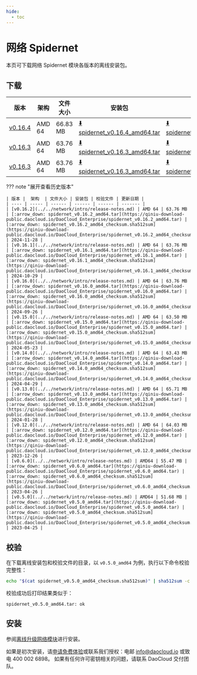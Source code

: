```yaml
---
hide:
  - toc
---
```


# 网络 Spidernet

本页可下载网络 Spidernet 模块各版本的离线安装包。

## 下载

| 版本 |  架构  | 文件大小 | 安装包 | 校验文件 | 更新日期 |
| ---- | ----- | ------ | ------ | ------ | ------- |
| [v0.16.4](../../spidernet/intro/release-notes.md) | AMD 64 | 66.83 MB | [:arrow_down: spidernet_v0.16.4_amd64.tar](https://qiniu-download-public.daocloud.io/DaoCloud_Enterprise/spidernet_v0.16.4_amd64.tar) | [:arrow_down: spidernet_v0.16.4_amd64_checksum.sha512sum](https://qiniu-download-public.daocloud.io/DaoCloud_Enterprise/spidernet_v0.16.4_amd64_checksum.sha512sum) | 2025-07-31 |
| [v0.16.3](../../spidernet/intro/release-notes.md) | AMD 64 | 63.76 MB | [:arrow_down: spidernet_v0.16.3_amd64.tar](https://qiniu-download-public.daocloud.io/DaoCloud_Enterprise/spidernet_v0.16.3_amd64.tar) | [:arrow_down: spidernet_v0.16.3_amd64_checksum.sha512sum](https://qiniu-download-public.daocloud.io/DaoCloud_Enterprise/spidernet_v0.16.3_amd64_checksum.sha512sum) | 2025-06-27 |
| [v0.16.3](../../spidernet/intro/release-notes.md) | AMD 64 | 63.76 MB | [:arrow_down: spidernet_v0.16.3_amd64.tar](https://qiniu-download-public.daocloud.io/DaoCloud_Enterprise/spidernet_v0.16.3_amd64.tar) | [:arrow_down: spidernet_v0.16.3_amd64_checksum.sha512sum](https://qiniu-download-public.daocloud.io/DaoCloud_Enterprise/spidernet_v0.16.3_amd64_checksum.sha512sum) | 2025-04-29 |

??? note "展开查看历史版本"

    | 版本 |  架构  | 文件大小 | 安装包 | 校验文件 | 更新日期 |
    | ---- | ----- | ------ | ------ | ------ | ------- |
    | [v0.16.2](../../network/intro/release-notes.md) | AMD 64 | 63.76 MB | [:arrow_down: spidernet_v0.16.2_amd64.tar](https://qiniu-download-public.daocloud.io/DaoCloud_Enterprise/spidernet_v0.16.2_amd64.tar) | [:arrow_down: spidernet_v0.16.2_amd64_checksum.sha512sum](https://qiniu-download-public.daocloud.io/DaoCloud_Enterprise/spidernet_v0.16.2_amd64_checksum.sha512sum) | 2024-11-28 |
    | [v0.16.1](../../network/intro/release-notes.md) | AMD 64 | 63.76 MB | [:arrow_down: spidernet_v0.16.1_amd64.tar](https://qiniu-download-public.daocloud.io/DaoCloud_Enterprise/spidernet_v0.16.1_amd64.tar) | [:arrow_down: spidernet_v0.16.1_amd64_checksum.sha512sum](https://qiniu-download-public.daocloud.io/DaoCloud_Enterprise/spidernet_v0.16.1_amd64_checksum.sha512sum) | 2024-10-29 |
    | [v0.16.0](../../network/intro/release-notes.md) | AMD 64 | 63.76 MB | [:arrow_down: spidernet_v0.16.0_amd64.tar](https://qiniu-download-public.daocloud.io/DaoCloud_Enterprise/spidernet_v0.16.0_amd64.tar) | [:arrow_down: spidernet_v0.16.0_amd64_checksum.sha512sum](https://qiniu-download-public.daocloud.io/DaoCloud_Enterprise/spidernet_v0.16.0_amd64_checksum.sha512sum) | 2024-09-26 |
    | [v0.15.0](../../network/intro/release-notes.md) | AMD 64 | 63.50 MB | [:arrow_down: spidernet_v0.15.0_amd64.tar](https://qiniu-download-public.daocloud.io/DaoCloud_Enterprise/spidernet_v0.15.0_amd64.tar) | [:arrow_down: spidernet_v0.15.0_amd64_checksum.sha512sum](https://qiniu-download-public.daocloud.io/DaoCloud_Enterprise/spidernet_v0.15.0_amd64_checksum.sha512sum) | 2024-05-23 |
    | [v0.14.0](../../network/intro/release-notes.md) | AMD 64 | 63.43 MB | [:arrow_down: spidernet_v0.14.0_amd64.tar](https://qiniu-download-public.daocloud.io/DaoCloud_Enterprise/spidernet_v0.14.0_amd64.tar) | [:arrow_down: spidernet_v0.14.0_amd64_checksum.sha512sum](https://qiniu-download-public.daocloud.io/DaoCloud_Enterprise/spidernet_v0.14.0_amd64_checksum.sha512sum) | 2024-04-29 |
    | [v0.13.0](../../network/intro/release-notes.md) | AMD 64 | 65.71 MB | [:arrow_down: spidernet_v0.13.0_amd64.tar](https://qiniu-download-public.daocloud.io/DaoCloud_Enterprise/spidernet_v0.13.0_amd64.tar) | [:arrow_down: spidernet_v0.13.0_amd64_checksum.sha512sum](https://qiniu-download-public.daocloud.io/DaoCloud_Enterprise/spidernet_v0.13.0_amd64_checksum.sha512sum) | 2024-01-28 |
    | [v0.12.0](../../network/intro/release-notes.md) | AMD 64 | 64.03 MB | [:arrow_down: spidernet_v0.12.0_amd64.tar](https://qiniu-download-public.daocloud.io/DaoCloud_Enterprise/spidernet_v0.12.0_amd64.tar) | [:arrow_down: spidernet_v0.12.0_amd64_checksum.sha512sum](https://qiniu-download-public.daocloud.io/DaoCloud_Enterprise/spidernet_v0.12.0_amd64_checksum.sha512sum) | 2023-12-26 |
    | [v0.6.0](../../network/intro/release-notes.md) | AMD64 | 55.47 MB | [:arrow_down: spidernet_v0.6.0_amd64.tar](https://qiniu-download-public.daocloud.io/DaoCloud_Enterprise/spidernet_v0.6.0_amd64.tar) | [:arrow_down: spidernet_v0.6.0_amd64_checksum.sha512sum](https://qiniu-download-public.daocloud.io/DaoCloud_Enterprise/spidernet_v0.6.0_amd64_checksum.sha512sum) | 2023-04-26 |
    | [v0.5.0](../../network/intro/release-notes.md) | AMD64 | 51.68 MB | [:arrow_down: spidernet_v0.5.0_amd64.tar](https://qiniu-download-public.daocloud.io/DaoCloud_Enterprise/spidernet_v0.5.0_amd64.tar) | [:arrow_down: spidernet_v0.5.0_amd64_checksum.sha512sum](https://qiniu-download-public.daocloud.io/DaoCloud_Enterprise/spidernet_v0.5.0_amd64_checksum.sha512sum) | 2023-04-25 |

## 校验

在下载离线安装包和校验文件的目录，以 `v0.5.0_amd64` 为例，执行以下命令校验完整性：

```sh
echo "$(cat spidernet_v0.5.0_amd64_checksum.sha512sum)" | sha512sum -c
```

校验成功后打印结果类似于：

```none
spidernet_v0.5.0_amd64.tar: ok
```

## 安装

参阅[离线升级网络模块](../../network/intro/offline.md)进行安装。

如果是初次安装，请[申请免费体验](../../dce/license0.md)或联系我们授权：电邮 info@daocloud.io 或致电 400 002 6898。
如果有任何许可密钥相关的问题，请联系 DaoCloud 交付团队。

